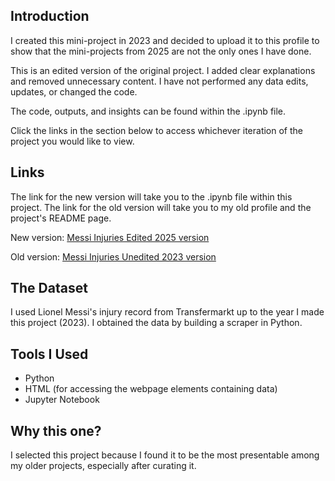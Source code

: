## Introduction
I created this mini-project in 2023 and decided to upload it to this profile to show that the mini-projects from 2025 are not the only ones I have done. 

This is an edited version of the original project. I added clear explanations and removed unnecessary content. I have not performed any data edits, updates, or changed the code.

The code, outputs, and insights can be found within the .ipynb file. 

Click the links in the section below to access whichever iteration of the project you would like to view.

## Links
The link for the new version will take you to the .ipynb file within this project. The link for the old version will take you to my old profile and the project's README page.

New version: [Messi Injuries Edited 2025 version](https://github.com/jakov1003/2023_messi_injuries_Python_HTML/blob/main/messi_injuries.ipynb)

Old version: [Messi Injuries Unedited 2023 version](https://github.com/jakov1002/messi_injuries_Python_SQL_HTML)


## The Dataset
I used Lionel Messi's injury record from Transfermarkt up to the year I made this project (2023). I obtained the data by building a scraper in Python.

## Tools I Used
- Python
- HTML (for accessing the webpage elements containing data)
- Jupyter Notebook

## Why this one?
I selected this project because I found it to be the most presentable among my older projects, especially after curating it.
